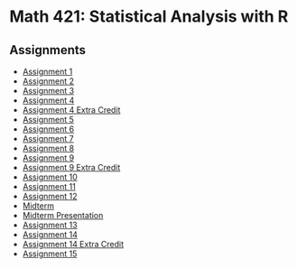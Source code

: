 # Math 421: Statistical Analysis with R

## Assignments
- [Assignment 1](Assignment1.html)
- [Assignment 2](Assignment2.html)
- [Assignment 3](Assignment3.html)
- [Assignment 4](Assignment4.html)
- [Assignment 4 Extra Credit](Assignment4_extra_credits.html)
- [Assignment 5](Assignment5.html)
- [Assignment 6](Assignment6.html)
- [Assignment 7](Assignment7.html)
- [Assignment 8](Assignment8.html)
- [Assignment 9](Assignment9.html)
- [Assignment 9 Extra Credit](Assignment9_extra_credits.html)
- [Assignment 10](Assignment10.html)
- [Assignment 11](Assignment11.html)
- [Assignment 12](Assignment12.html)
- [Midterm](Midterm_toc.html)
- [Midterm Presentation](Midterm-Presentation.html)
- [Assignment 13](Assignment13.html)
- [Assignment 14](Assignment14.html)
- [Assignment 14 Extra Credit]()
- [Assignment 15]()

